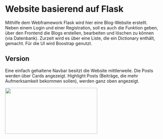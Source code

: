 # Website basierend auf  Flask
Mithilfe dem Webframework Flask wird hier eine Blog-Website erstellt. Neben einem Login und einer Registration, soll es auch die Funktion geben, über den Frontend die Blogs erstellen, bearbeiten und löschen zu können (via Datenbank). Zurzeit wird es über eine Liste, die ein Dictionary enthält, gemacht. Für die UI wird Boostrap genutzt.

## Version 
Eine einfach gehaltene Navbar besitzt die Website mittlerweile. Die Posts werden über Cards angezeigt. Highlight Posts (Beiträge, die mehr Aufmerksamkeit bekommen sollen), werden ganz oben angezeigt.

<img src="https://github.com/BassamxMednini/Website-mit-Python-Flask/blob/master/src/images/screenshot_1.png?raw=true" width="300" height="150" />